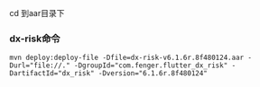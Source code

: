 cd 到aar目录下

### dx-risk命令
```shell script
mvn deploy:deploy-file -Dfile=dx-risk-v6.1.6r.8f480124.aar -Durl="file://." -DgroupId="com.fenger.flutter_dx_risk" -DartifactId="dx_risk" -Dversion="6.1.6r.8f480124"
```


